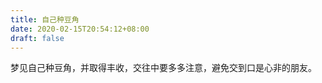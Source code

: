 ```yaml
---
title: 自己种豆角
date: 2020-02-15T20:54:12+08:00
draft: false
---
```


梦见自己种豆角，并取得丰收，交往中要多多注意，避免交到口是心非的朋友。
